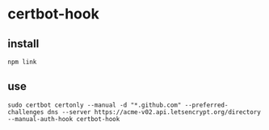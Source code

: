 # certbot-hook

## install
  
    npm link
    
## use

    sudo certbot certonly --manual -d "*.github.com" --preferred-challenges dns --server https://acme-v02.api.letsencrypt.org/directory --manual-auth-hook certbot-hook
    